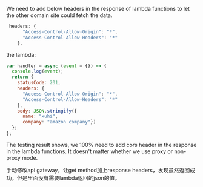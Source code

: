 



We need to add below headers in the response of lambda functions to let the other domain site could fetch the data.

```javascript
 headers: {
      "Access-Control-Allow-Origin": "*",
      "Access-Control-Allow-Headers": "*"
    },
```



the lambda:

```javascript
var handler = async (event = {}) => {
  console.log(event);
  return {
    statusCode: 201,
    headers: {
      "Access-Control-Allow-Origin": "*",
      "Access-Control-Allow-Headers": "*"
    },
    body: JSON.stringify({
      name: "xuhi",
      company: "amazon company"})
  };
};
```

The testing result shows, we 100% need to add cors header in the response in the lambda functions. It doesn't matter whether we use proxy or non-proxy mode.



手动修改api gateway，让get method加上response headers，发现虽然返回成功，但是里面没有需要lambda返回的json的值。